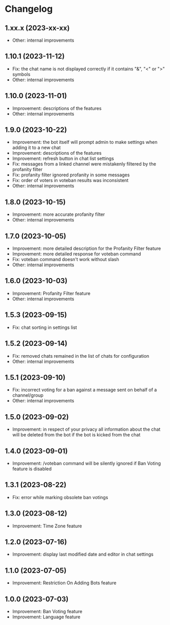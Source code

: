 # Changelog

## 1.xx.x (2023-xx-xx)

- Other: internal improvements

## 1.10.1 (2023-11-12)

- Fix: the chat name is not displayed correctly if it contains "&", "<" or ">" symbols
- Other: internal improvements

## 1.10.0 (2023-11-01)

- Improvement: descriptions of the features
- Other: internal improvements

## 1.9.0 (2023-10-22)

- Improvement: the bot itself will prompt admin to make settings when adding it to a new chat
- Improvement: descriptions of the features
- Improvement: refresh button in chat list settings
- Fix: messages from a linked channel were mistakenly filtered by the profanity filter
- Fix: profanity filter ignored profanity in some messages
- Fix: order of voters in voteban results was inconsistent
- Other: internal improvements

## 1.8.0 (2023-10-15)

- Improvement: more accurate profanity filter
- Other: internal improvements

## 1.7.0 (2023-10-05)

- Improvement: more detailed description for the Profanity Filter feature
- Improvement: more detailed response for voteban command
- Fix: voteban command doesn't work without slash
- Other: internal improvements

## 1.6.0 (2023-10-03)

- Improvement: Profanity Filter feature
- Other: internal improvements

## 1.5.3 (2023-09-15)

- Fix: chat sorting in settings list

## 1.5.2 (2023-09-14)

- Fix: removed chats remained in the list of chats for configuration
- Other: internal improvements

## 1.5.1 (2023-09-10)

- Fix: incorrect voting for a ban against a message sent on behalf of a channel/group
- Other: internal improvements

## 1.5.0 (2023-09-02)

- Improvement: in respect of your privacy all information about the chat will be deleted from the bot if the bot is kicked from the chat

## 1.4.0 (2023-09-01)

- Improvement: /voteban command will be silently ignored if Ban Voting feature is disabled

## 1.3.1 (2023-08-22)

- Fix: error while marking obsolete ban votings

## 1.3.0 (2023-08-12)

- Improvement: Time Zone feature

## 1.2.0 (2023-07-16)

- Improvement: display last modified date and editor in chat settings

## 1.1.0 (2023-07-05)

- Improvement: Restriction On Adding Bots feature

## 1.0.0 (2023-07-03)

- Improvement: Ban Voting feature
- Improvement: Language feature
